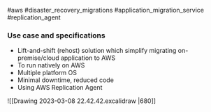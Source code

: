 #aws #disaster_recovery_migrations #application_migration_service #replication_agent

### Use case and specifications
- Lift-and-shift (rehost) solution which simplify migrating on-premise/cloud application to AWS
- To run natively on AWS
- Multiple platform OS
- Minimal downtime, reduced code
- Using AWS Replication Agent

![[Drawing 2023-03-08 22.42.42.excalidraw |680]]